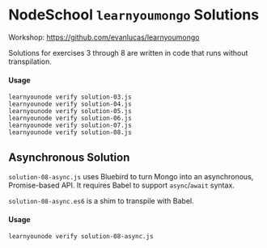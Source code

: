 # NodeSchool `learnyoumongo` Solutions
Workshop: https://github.com/evanlucas/learnyoumongo

Solutions for exercises 3 through 8 are written in code that runs without transpilation.

#### Usage
```
learnyounode verify solution-03.js
learnyounode verify solution-04.js
learnyounode verify solution-05.js
learnyounode verify solution-06.js
learnyounode verify solution-07.js
learnyounode verify solution-08.js
```

## Asynchronous Solution
`solution-08-async.js` uses Bluebird to turn Mongo into an asynchronous, Promise-based API. It requires Babel to support `async`/`await` syntax.

`solution-08-async.es6` is a shim to transpile with Babel.

#### Usage
```
learnyounode verify solution-08-async.js
```
